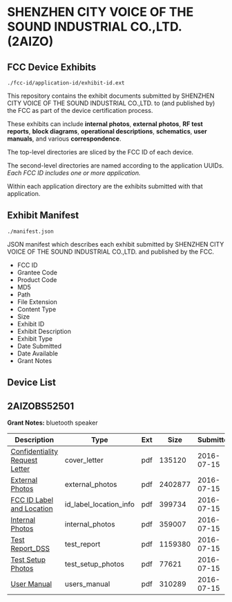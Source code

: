 # SHENZHEN CITY VOICE OF THE SOUND INDUSTRIAL CO.,LTD. (2AIZO)
## FCC Device Exhibits

```
./fcc-id/application-id/exhibit-id.ext
```

This repository contains the exhibit documents submitted by SHENZHEN CITY VOICE OF THE SOUND INDUSTRIAL CO.,LTD. to (and published by) the FCC as part of the device certification process.

These exhibits can include **internal photos**, **external photos**, **RF test reports**, **block diagrams**, **operational descriptions**, **schematics**, **user manuals**, and various **correspondence**.

The top-level directories are sliced by the FCC ID of each device.

The second-level directories are named according to the application UUIDs. *Each FCC ID includes one or more application.*

Within each application directory are the exhibits submitted with that application. 

## Exhibit Manifest

```
./manifest.json
```

JSON manifest which describes each exhibit submitted by SHENZHEN CITY VOICE OF THE SOUND INDUSTRIAL CO.,LTD. and published by the FCC.

- FCC ID
- Grantee Code
- Product Code
- MD5
- Path
- File Extension
- Content Type
- Size
- Exhibit ID
- Exhibit Description
- Exhibit Type
- Date Submitted
- Date Available
- Grant Notes

## Device List
## 2AIZOBS52501
**Grant Notes:** bluetooth speaker

| Description | Type | Ext | Size | Submitted | Available |
| ----------- | ---- | --- | ---- | --------- | --------- |
| [Confidentiality Request Letter](2AIZOBS52501/50fb6fba23b4df781724be670ff3e6c1/3064612.pdf) | cover_letter | pdf | 135120 | 2016-07-15 | 2016-07-15 |
| [External Photos](2AIZOBS52501/50fb6fba23b4df781724be670ff3e6c1/3064613.pdf) | external_photos | pdf | 2402877 | 2016-07-15 | 2016-07-15 |
| [FCC ID Label and Location](2AIZOBS52501/50fb6fba23b4df781724be670ff3e6c1/3064615.pdf) | id_label_location_info | pdf | 399734 | 2016-07-15 | 2016-07-15 |
| [Internal Photos](2AIZOBS52501/50fb6fba23b4df781724be670ff3e6c1/3064614.pdf) | internal_photos | pdf | 359007 | 2016-07-15 | 2016-07-15 |
| [Test Report_DSS](2AIZOBS52501/50fb6fba23b4df781724be670ff3e6c1/3064617.pdf) | test_report | pdf | 1159380 | 2016-07-15 | 2016-07-15 |
| [Test Setup Photos](2AIZOBS52501/50fb6fba23b4df781724be670ff3e6c1/3064616.pdf) | test_setup_photos | pdf | 77621 | 2016-07-15 | 2016-07-15 |
| [User Manual](2AIZOBS52501/50fb6fba23b4df781724be670ff3e6c1/3064618.pdf) | users_manual | pdf | 310289 | 2016-07-15 | 2016-07-15 |
